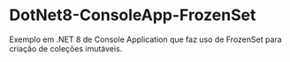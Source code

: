 # DotNet8-ConsoleApp-FrozenSet
Exemplo em .NET 8 de Console Application que faz uso de FrozenSet para criação de coleções imutáveis.
